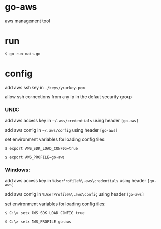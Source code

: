 # go-aws

aws management tool

# run

`$ go run main.go`

# config

add aws ssh key in `./keys/yourkey.pem`

<!-- TODO: very unsecure, only the loadbalancers IP should be whitelisted automatically -->
allow ssh connections from any ip in the defaut security group


### UNIX:

add aws access key in `~/.aws/credentials` using header `[go-aws]`

add aws config in `~/.aws/config` using header `[go-aws]`

set environment variables for loading config files:

`$ export AWS_SDK_LOAD_CONFIG=true`

`$ export AWS_PROFILE=go-aws`

### Windows:

add aws access key in `%UserProfile%\.aws\credentials` using header `[go-aws]`

add aws config in `%UserProfile%\.aws\config` using header `[go-aws]`

set environment variables for loading config files:

`$ C:\> setx AWS_SDK_LOAD_CONFIG true`

`$ C:\> setx AWS_PROFILE go-aws`